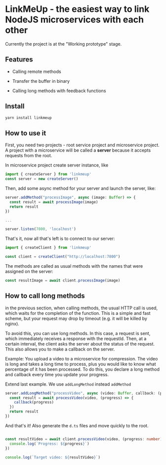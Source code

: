 # LinkMeUp - the easiest way to link NodeJS microservices with each other

Currently the project is at the "Working prototype" stage.

## Features

* Calling remote methods

* Transfer the buffer in binary

* Calling long methods with feedback functions

## Install

```bash
yarn install linkmeup
```

## How to use it

First, you need two projects - root service project and microservice project. A project with a microservice will be called a **server** because it accepts requests from the root.

In microservice project create server instance, like

```ts
import { createServer } from 'linkmeup'
const server = new createServer()
```

Then, add some async method for your server and launch the server, like:
```ts
server.addMethod("processImage", async (image: Buffer) => {
  const result = await processImage(image)
  return result
})

...

server.listen(7800, 'localhost')
```

That's it, now all that's left is to connect to our server:

```ts
import { createClient } from 'linkmeup'

const client = createClient("http://localhost:7800")
```

The methods are called as usual methods with the names that were assigned on the server:
```ts
const resultImage = await client.processImage(image)
```

## How to call long methods

in the previous section, when calling methods, the usual HTTP call is used, which waits for the completion of the function. This is a simple and fast scheme, but your request may drop by timeout (e.g. it will be killed by nginx).

To avoid this, you can use long methods. In this case, a request is sent, which immediately receives a response with the requestId. Then, at a certain interval, the client asks the server about the status of the request. This also allows you to make a callback on the server.

Example: You upload a video to a microservice for compression. The video is long and takes a long time to process, plus you would like to know what percentage of it has been processed. To do this, you declare a long method and callback every time you update your progress.

Extend last example. We use `addLongMethod` instead `addMethod`

```ts
server.addLongMethod("processVideo", async (video: Buffer, callback: (progress: number) => void) => {
  const result = await processVideo(video, (progress) => {
    callback(progress)
  })
  return result
})
```

And that's it! Also generate the `d.ts` files and move quickly to the root.

```ts

const resultVideo = await client.processVideo(video, (progress: number) => {
  console.log(`Progress: ${progress}`)
})

console.log(`Target video: ${resultVideo}`)
```
